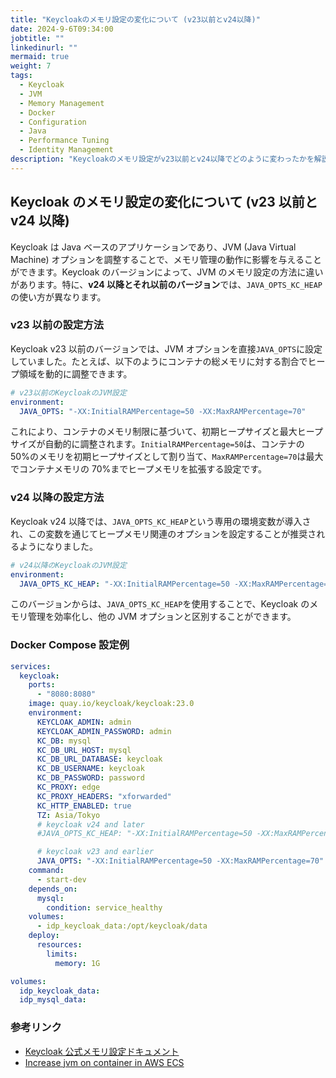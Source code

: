 ```yaml
---
title: "Keycloakのメモリ設定の変化について (v23以前とv24以降)"
date: 2024-9-6T09:34:00
jobtitle: ""
linkedinurl: ""
mermaid: true
weight: 7
tags:
  - Keycloak
  - JVM
  - Memory Management
  - Docker
  - Configuration
  - Java
  - Performance Tuning
  - Identity Management
description: "Keycloakのメモリ設定がv23以前とv24以降でどのように変わったかを解説します。v23以前はJAVA_OPTSを使用してヒープサイズを調整していましたが、v24以降では専用のJAVA_OPTS_KC_HEAP環境変数が導入されました。Docker Compose設定例を含め、ヒープメモリ管理の最適化について説明します。"
---
```


## Keycloak のメモリ設定の変化について (v23 以前と v24 以降)

Keycloak は Java ベースのアプリケーションであり、JVM (Java Virtual Machine) オプションを調整することで、メモリ管理の動作に影響を与えることができます。Keycloak のバージョンによって、JVM のメモリ設定の方法に違いがあります。特に、**v24 以降とそれ以前のバージョン**では、`JAVA_OPTS_KC_HEAP`の使い方が異なります。

### v23 以前の設定方法

Keycloak v23 以前のバージョンでは、JVM オプションを直接`JAVA_OPTS`に設定していました。たとえば、以下のようにコンテナの総メモリに対する割合でヒープ領域を動的に調整できます。

```yaml
# v23以前のKeycloakのJVM設定
environment:
  JAVA_OPTS: "-XX:InitialRAMPercentage=50 -XX:MaxRAMPercentage=70"
```

これにより、コンテナのメモリ制限に基づいて、初期ヒープサイズと最大ヒープサイズが自動的に調整されます。`InitialRAMPercentage=50`は、コンテナの 50%のメモリを初期ヒープサイズとして割り当て、`MaxRAMPercentage=70`は最大でコンテナメモリの 70%までヒープメモリを拡張する設定です。

### v24 以降の設定方法

Keycloak v24 以降では、`JAVA_OPTS_KC_HEAP`という専用の環境変数が導入され、この変数を通じてヒープメモリ関連のオプションを設定することが推奨されるようになりました。

```yaml
# v24以降のKeycloakのJVM設定
environment:
  JAVA_OPTS_KC_HEAP: "-XX:InitialRAMPercentage=50 -XX:MaxRAMPercentage=70"
```

このバージョンからは、`JAVA_OPTS_KC_HEAP`を使用することで、Keycloak のメモリ管理を効率化し、他の JVM オプションと区別することができます。

### Docker Compose 設定例

```yaml
services:
  keycloak:
    ports:
      - "8080:8080"
    image: quay.io/keycloak/keycloak:23.0
    environment:
      KEYCLOAK_ADMIN: admin
      KEYCLOAK_ADMIN_PASSWORD: admin
      KC_DB: mysql
      KC_DB_URL_HOST: mysql
      KC_DB_URL_DATABASE: keycloak
      KC_DB_USERNAME: keycloak
      KC_DB_PASSWORD: password
      KC_PROXY: edge
      KC_PROXY_HEADERS: "xforwarded"
      KC_HTTP_ENABLED: true
      TZ: Asia/Tokyo
      # keycloak v24 and later
      #JAVA_OPTS_KC_HEAP: "-XX:InitialRAMPercentage=50 -XX:MaxRAMPercentage=70"

      # keycloak v23 and earlier
      JAVA_OPTS: "-XX:InitialRAMPercentage=50 -XX:MaxRAMPercentage=70"
    command:
      - start-dev
    depends_on:
      mysql:
        condition: service_healthy
    volumes:
      - idp_keycloak_data:/opt/keycloak/data
    deploy:
      resources:
        limits:
          memory: 1G

volumes:
  idp_keycloak_data:
  idp_mysql_data:
```

### 参考リンク

- [Keycloak 公式メモリ設定ドキュメント](https://www.keycloak.org/server/containers#_specifying_different_memory_settings)
- [Increase jvm on container in AWS ECS](https://keycloak.discourse.group/t/increase-jvm-on-container-in-aws-ecs/25428)
